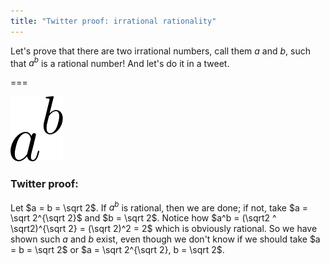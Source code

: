 ```yaml
---
title: "Twitter proof: irrational rationality"
---
```


Let's prove that there are two irrational numbers, call them $a$ and $b$, such that $a^b$ is a rational number! And let's do it in a tweet.

===

![the variable a raised to the power of b](atotheb.png)

### Twitter proof:

Let $a = b = \sqrt 2$. If $a^b$ is rational, then we are done; if not, take $a = \sqrt 2^{\sqrt 2}$ and $b = \sqrt 2$. Notice how $a^b = (\sqrt2 ^ \sqrt2)^{\sqrt 2} = (\sqrt 2)^2 = 2$ which is obviously rational. So we have shown such $a$ and $b$ exist, even though we don't know if we should take $a = b = \sqrt 2$ or $a = \sqrt 2^{\sqrt 2}, b = \sqrt 2$.